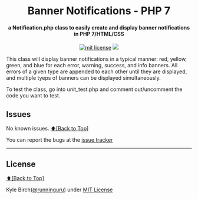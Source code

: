 <h1 align="center" id="urls">Banner Notifications - PHP 7</h1>
<h4 align="center">a Notification.php class to easily create and display banner notifications in PHP 7/HTML/CSS</h4>

<p align="center">
<a href="http://amarlearning.mit-license.org/"><img src="https://img.shields.io/pypi/l/pyzipcode-cli.svg" alt="mit license"></a>
<img src="http://www.kylebirch.info/images/build_passing.svg">
</p>

This class will display banner notifications in a typical manner: red, yellow, green, and blue for each error, warning, success, and info banners. All errors of a given type are appended to each other until they are displayed, and multiple tyeps of banners can be displayed simultaneously.

To test the class, go into unit_test.php and comment out/uncomment the code you want to test.

## Issues
No known issues.
[:arrow_up:\[Back to Top\]](https://github.com/runninguru/Banner-Notifications-PHP-7)

You can report the bugs at the [issue tracker](https://github.com/runninguru/MySQL-eCommerce/issues)

***

## License
[:arrow_up:\[Back to Top\]](https://github.com/runninguru/Banner-Notifications-PHP-7)

Kyle Birch([@runninguru](http://github.com/runninguru)) under [MIT License](https://choosealicense.com/licenses/mit/) 

